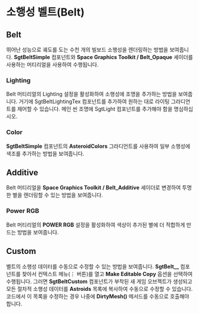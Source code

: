 # 소행성 벨트(Belt)

## Belt

뛰어난 성능으로 궤도를 도는 수천 개의 빌보드 소행성을 렌더링하는 방법을 보여줍니다. **SgtBeltSimple** 컴포넌트와 **Space Graphics Toolkit / Belt_Opaque** 셰이더를 사용하는 머티리얼을 사용하여 수행됩니다.

### Lighting

Belt 머티리얼의 Lighting 설정을 활성화하여 소행성에 조명을 추가하는 방법을 보여줍니다. 거기에 SgtBeltLightingTex 컴포넌트를 추가하여 원하는 대로 라이팅 그라디언트를 제어할 수 있습니다. 메인 씬 조명에 SgtLight 컴포넌트를 추가해야 함을 명심하십시오.

### Color

**SgtBeltSimple** 컴포넌트의 **AsteroidColors** 그라디언트를 사용하여 일부 소행성에 색조를 추가하는 방법을 보여줍니다.

## Additive

Belt 머티리얼을 **Space Graphics Toolkit / Belt_Additive** 셰이더로 변경하여 투명한 별을 렌더링할 수 있는 방법을 보여줍니다.

### Power RGB

Belt 머티리얼의 **POWER RGB** 설정을 활성화하여 색상이 추가된 별에 더 적합하게 만드는 방법을 보여줍니다.

## Custom

벨트의 소행성 데이터를 수동으로 수정할 수 있는 방법을 보여줍니다. **SgtBelt__** 컴포넌트를 찾아서 컨텍스트 메뉴(⋮ 버튼)를 열고 **Make Editable Copy** 옵션을 선택하여 수행됩니다. 그러면 **SgtBeltCustom** 컴포넌트가 부착된 새 게임 오브젝트가 생성되고 모든 절차적 소행성 데이터를 **Astroids** 목록에 복사하여 수동으로 수정할 수 있습니다. 코드에서 이 목록을 수정하는 경우 나중에 **DirtyMesh()** 메서드를 수동으로 호출해야 합니다.